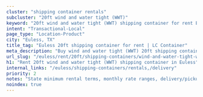 ```yaml
---
cluster: "shipping container rentals"
subcluster: "20ft wind and water tight (WWT)"
keyword: "20ft wind and water tight (WWT) shipping container for rent Euless, TX"
intent: "Transactional-Local"
page_type: "Location-Product"
city: "Euless, TX"
title_tag: "Euless 20ft shipping container for rent | LC Container"
meta_description: "Buy wind and water tight (WWT) 20ft shipping container rent with local delivery in Euless, TX. LC Container — local Since 2003. Request a fast quote today."
url_slug: "/euless/rent/20ft/shipping-containers/wind-and-water-tight-wwt"
h1: "Rent 20ft wind and water tight (WWT) shipping container in Euless"
internal_links: "/euless/shipping-containers/rentals,/delivery"
priority: 2
notes: "State minimum rental terms, monthly rate ranges, delivery/pickup fees, service area."
noindex: true
---
```


<!-- TODO: Add unique city/inventory copy, images, and internal links here. -->
